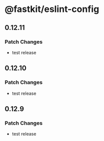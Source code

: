 # @fastkit/eslint-config

## 0.12.11

### Patch Changes

- test release

## 0.12.10

### Patch Changes

- test release

## 0.12.9

### Patch Changes

- test release
